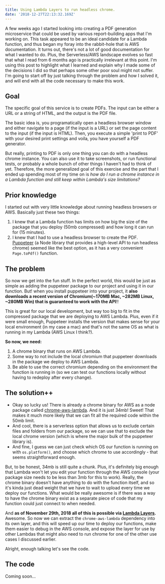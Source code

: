 ```yaml
---
title: Using Lambda Layers to run headless chrome.
date: '2018-12-27T22:13:32.169Z'
---
```


A few weeks ago I started looking into creating a PDF generation microservice that could be used by various report-building apps that I'm working on. This task appeared to be an ideal candidate for a Lambda function, and thus began my foray into the rabbit-hole that is AWS documentation. It turns out, there's not a lot of good documentation for what I wanted to do. Plus, the Serverless/AWS landscape evolves so fast that what I read from 6 months ago is practically irrelevant at this point. I'm using this post to highlight what I learned and explain why I made some of the decisions I did so that perhaps some other poor soul might not suffer. I'm going to start off by just talking through the problem and how I solved it, and will end with all the code necessary to make this work.

## Goal

The specific goal of this service is to create PDFs. The input can be either a URL or a string of HTML, and the output is the PDF file.

The basic idea is, you programatically open a headless browser window and either navigate to a page (if the input is a URL) or set the page content to the input (if the input is HTML). Then, you execute a simple 'print to PDF' with your desired print settings and voila, you have yourself a PDF generator.

But really, printing to PDF is only one thing you can do with a headless chrome instance. You can also use it to take screenshots, or run functional tests, or probably a whole bunch of other things I haven't had to think of yet. Therefore, the more generalized goal of this exercise and the part that I ended up spending most of my time on is *how do I run a chrome instance in a Lambda function and still keep within Lambda's size limitations?*

## Prior knowledge

I started out with very little knowledge about running headless browsers or AWS. Basically just these two things:

1. I knew that a Lambda function has limits on how big the size of the package that you deploy (50mb compressed) and how long it can run for (15 minutes).
2. I knew that I had to use a headless browser to create the PDF. [Puppeteer](https://github.com/GoogleChrome/puppeteer) (a Node library that provides a high-level API to run headless chrome) seemed like the best option, as it has a very convenient `Page.toPdf()` function.

## The problem

So now we get into the fun stuff. In the perfect world, this would be just as simple as adding the puppeteer package to our project and using it in our function. But! when you install puppeteer into your project, it **also downloads a recent version of Chromium(~170MB Mac, ~282MB Linux, ~280MB Win) that is guaranteed to work with the API**!!

This is great for our local development, but way too big to fit in the compressed package that we are deploying to AWS Lambda. Plus, even if it were small enough, Puppeteer installs the version that makes sense for your local environment (in my case a mac) and that's not the same OS as what is running in my Lambda (AWS Linux I think?).

**So now, we need:**

1. A chrome binary that runs on AWS Lambda.
2. Some way to not include the local chromium that puppeteer downloads in the package we deploy to AWS Lambda.
3. Be able to use the correct chromium depending on the environment the function is running in (so we can test our functions locally without having to redeploy after every change).

## The solution++

* Okay so lucky us! There is already a chrome binary for AWS as a node package called [chrome-aws-lambda](https://www.npmjs.com/package/chrome-aws-lambda). And it is just 34mb! Sweet! That makes it much more likely that we can fit all the required code within the 50mb limit.
* And cool, there is a serverless option that allows us to exclude certain files and folders from our package, so we can use that to exclude the local chrome version (which is where the major bulk of the puppeteer library is).
* And fine, I guess we can just check which OS our function is running on with `os.platform()`, and choose which chrome to use accordingly - that seems straightforward enough.

But, to be honest, 34mb is still quite a chunk. Plus, it's definitely big enough that Lambda won't let you edit your function through the AWS console (your package size needs to be less than 3mb for this to work). Really, the chrome binary doesn't have anything to do with the function itself, and so it's kinda just dead weight that we have to wait to upload every time we deploy our functions. What would be really awesome is if there was a way to have the chrome binary exist as a separate piece of code that my function could just connect to when needed.

And **as of November 29th, 2018 all of this is possible via [Lambda Layers](https://docs.aws.amazon.com/lambda/latest/dg/configuration-layers.html).** Awesome. So now we can extract the `chrome-aws-lambda` dependency into its own layer, and this will speed up our time to deploy our functions, make them easier to debug in the AWS console, and expose the layer for use by other Lambdas that might also need to run chrome for one of the other use cases I discussed earlier.

Alright, enough talking let's see the code.

## The code

Coming soon...

<!-- **File structure:** The final file structure of the project is described below. We'll be working our way towards this end goal step by step.

``` text
|-src/
    |-chrome.js            // Contains chrome interfacing code.
    |-handler.js           // Contains the functions for our lambda.
|-chrome-layer/
    |-serverless.yml       // Serverless file for the chrome lambda layer.
|-tests/
    |-handler.spec.js      // Tests for our lambda handler functions.
|-package.json             // package.json describing the require npm packages.
|-package_chrome_binary.sh // Shell script to correctly package chrome-aws-lambda as a layer.
|-serverless.yml           // Main serverless file for the lambda functions.

```

There are two serverless.yml files because we are creating two separate cloudformation stacks. This is so we can deploy the chrome binary lambda layer separately, and not have to include the bulk of that library in our regular deployments of our lambda functions. This speeds up the development time considerably.

#### Step 1: Set up project.

**package\_chrome\_binary.sh:**

```bash{numberLines: true}
npm pack node_modules/chrome-aws-lambda/
mkdir -p nodejs/node_modules/chrome-aws-lambda/
tar -C nodejs/node_modules/chrome-aws-lambda/ --extract --file chrome-aws-lambda-*.tgz --strip-components=1
rm chrome-aws-lambda-*.tgz
zip -9 --filesync --move --recurse-paths ./chrome-layer/chrome-aws-lambda.layer.zip nodejs/
```

**chrome.js:**

```javascript{numberLines: true}
const chromium = require('chrome-aws-lambda');
const puppeteer = require('puppeteer');
const os = require('os');

const launchChrome = async () => {
    if (os.platform() === 'darwin') {
        return puppeteer.launch();
    }

    return puppeteer.launch({
        args: chromium.args,
        executablePath: await chromium.executablePath,
        headless: chromium.headless,
    });
};
``` -->